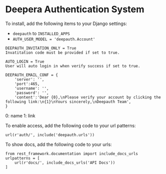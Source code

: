 # Deepera Authentication System
To install, add the following items to your Django settings:
- `deepauth` to `INSTALLED_APPS`
- `AUTH_USER_MODEL = 'deepauth.Account'`
```
DEEPAUTH_INVITATION_ONLY = True
Invatitation code must be provided if set to true.

AUTO_LOGIN = True
User will auto login in when verify success if set to true.

DEEPAUTH_EMAIL_CONF = {
    'server': '',
    'port':465,
    'username': '',
    'password': '',
    'content':'Dear {0},\nPlease verify your account by clicking the following link:\n{1}\nYours sincerely,\nDeepauth Team',
}
```

0: name
1: link

To enable access, add the following code to your url patterns:
```
url(r'auth/', include('deepauth.urls'))
```

To show docs, add the following code to your urls:
```
from rest_framework.documentation import include_docs_urls
urlpatterns = [
    url(r'docs/', include_docs_urls('API Docs'))
]
```

